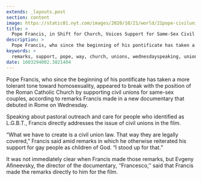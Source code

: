 ```yaml
--- 
extends: _layouts.post 
section: content 
image: https://static01.nyt.com/images/2020/10/21/world/21pope-civilunion/21pope-civilunion-facebookJumbo-v2.jpg 
title: > 
  Pope Francis, in Shift for Church, Voices Support for Same-Sex Civil Unions 
description: > 
  Pope Francis, who since the beginning of his pontificate has taken a more tolerant tone toward homosexuality, appeared to break with the position of the Roman Catholic Church by supporting civil unions for same-sex couples, according to remarks Francis made in a new documentary that debuted in Rome on Wednesday.Speaking about pastoral outreach and care for people who identified as L.G.B.T., Francis directly addresses the issue of civil unions in the film.“What we have to create is a civil union law.That way they are legally covered,” Francis said amid remarks in which he otherwise reiterated his support for gay people as children of God.“I stood up for that.”It was not immediately clear when Francis made those remarks, but Evgeny Afineevsky, the director of the documentary, ‘‘Francesco,’’ said that Francis made the remarks directly to him for the film. 
keywords: > 
  remarks, support, pope, way, church, unions, wednesdayspeaking, union, tone, documentary, francis, directly, samesex, civil, shift, voices 
date: 1603294002.3821404 
--- 
```

<div><p class="css-158dogj evys1bk0">Pope Francis, who since the beginning of his pontificate has taken a more tolerant  tone toward homosexuality, appeared to break with the position of the Roman Catholic Church by supporting civil unions for same-sex couples, according to remarks Francis made in a new documentary that debuted in Rome on Wednesday.</p><p class="css-158dogj evys1bk0">Speaking about pastoral outreach and care for people who identified as L.G.B.T., Francis directly addresses the issue of civil unions in the film.</p><p class="css-158dogj evys1bk0">&#8220;What we have to create is a civil union law. That way they are legally covered,&#8221; Francis said amid remarks in which he otherwise reiterated his support for gay people as children of God. &#8220;I stood up for that.&#8221;</p><p class="css-158dogj evys1bk0">It was not immediately clear when Francis made those remarks, but Evgeny Afineevsky, the director of the documentary, &#8216;&#8216;Francesco,&#8217;&#8217; said that Francis made the remarks directly to him for the film.</p></div>